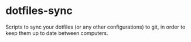 dotfiles-sync
=============

Scripts to sync your dotfiles (or any other configurations) to git, in order to keep them up to date between computers.
